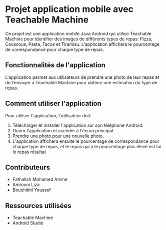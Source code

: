 # Projet application mobile avec Teachable Machine

Ce projet est une application mobile Java Android qui utilise Teachable Machine pour identifier des images de différents types de repas: Pizza, Couscous, Pasta, Tacos et Tiramisu. L'application affichera le pourcentage de correspondance pour chaque type de repas.

## Fonctionnalités de l'application

L'application permet aux utilisateurs de prendre une photo de leur repas et de l'envoyer à Teachable Machine pour obtenir une estimation du type de repas.

## Comment utiliser l'application

Pour utiliser l'application, l'utilisateur doit:

1. Télécharger et installer l'application sur son téléphone Android.
2. Ouvrir l'application et accéder à l'écran principal.
3. Prendre une photo pour une nouvelle photo.
4. L'application affichera ensuite le pourcentage de correspondance pour chaque type de repas, et le repas qui a le pourcentage plus élevé est lui le repas résultat


## Contributeurs

- Fathallah Mohamed Amine
- Amrouni Liza
- Bouchikhi Youssef


## Ressources utilisées

- Teachable Machine
- Android Studio
